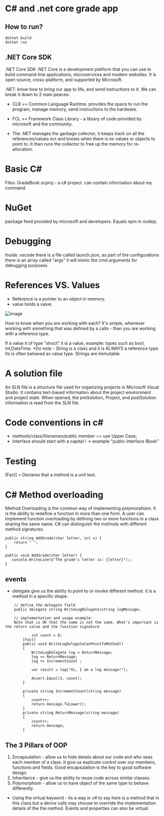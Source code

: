 # C# and .net core grade app

## How to run?
```
dotnet build
dotnet run
```

## .NET Core SDK
.NET Core SDK
.NET Core is a development platform that you can use to build command-line applications, microservices and modern websites. It is open source, cross-platform, and supported by Microsoft.


.NET: know how to bring our app to life, and send instructions to it. We can break it down to 2 main peaces: 
* CLR == Common Language Runtime. provides the space to run the program, manage memory, send instructions to the hardware.
* FCL == Framework Class Library - a library of code provided by microsoft and the community.

* The .NET manages the garbage collector, it keeps track on all the references/values ect and knows when there is no values or objects to point to. It than runs the collector to free up the memory for re-allocation.

# Basic C#
Files:
GradeBook.scproj - a c# project. can contain information about my command

# NuGet
package feed provided by microsoft and developers. Equals npm in nodejs.


# Debugging
Inside .vscode there is a file called launch.json, as part of the configurations there is an array called "args" it will mimic the cmd arguments for debugging purposes.


# References VS. Values
* Reference is a pointer to an object in memory.
* value holds a value.

![image](https://user-images.githubusercontent.com/20379084/72080211-0cc03e80-3305-11ea-8f80-f71377cd5213.png)

How to know when you are working with each? It's simple, whenever working with something that was defined by a calls - than you are working with a reference type.

If a value it of type "struct" it is a value, example: types such as bool, int,DateTime. 
*Do note - String is a class and it is ALWAYS a reference type. Its is often behaved as value type. Strings are immutable.


# A solution file
An SLN file is a structure file used for organizing projects in Microsoft Visual Studio. It contains text-based information about the project environment and project state. When opened, the preSolution, Project, and postSolution information is read from the SLN file.

# Code conventions in c#
* methods/class/filenames/public member == use Upper Case;
* Interface should start with a capital I -> example "public interface IBook"

# Testing
[Fact] = Declares that a method is a unit test.

# C# Method overloading
Method Overloading is the common way of implementing polymorphism. It is the ability to redefine a function in more than one form. A user can implement function overloading by defining two or more functions in a class sharing the same name. C# can distinguish the methods with different method signatures.

```
public string AddGrade(char letter, int x) {
    return " ";
}

public void AddGrade(char letter) {
   console.WriteLine($"The grade's letter is: {letter}");;
}
```

## events
* delegate give us the ability to point to or invoke different method. it is a method in a specific shape.
```
    // define the delegate field
    public delegate string WriteLogDelegate(string logMessage;

    // implementation and usage example:
    Note that is OK that the name is not the same. What's important is the return value and the function signature
     
            int count = 0;
        [Fact]
        public void WriteLogDelegateCanPointToMethod()
        {
            WriteLogDelegate log = ReturnMessage;
            log += ReturnMessage;
            log += IncrementCount ;

            var result = log("Hi, I am a log message!");

            Assert.Equal(3, count);
        }

        private string IncrementCount(string message)
        {
            count++;
            return message.ToLower();
        }
        private string ReturnMessage(string message)
        {
            count++;
            return message;
        }
```

## The 3 Pillars of OOP
1. Encapsulation - allow us to hide details about our code and who sees each member of a class. It give us explicate control over our members, functions and fields. Good encapsulation is the key to good software design.
2. Inheritance - give us the ability to reuse code across similar classes. 
3. Polymorphism - allow us to have object of the same type to behave differently.

* Using the virtual keyword - its a way in c# to say here is a method that in this class but a derive calls may choose to override the implementation details of the the method. Events and properties can also be virtual.